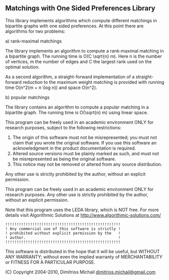Matchings with One Sided Preferences Library
--------------------------------------------

This library implements algorithms which compute different
matchings in bipartite graphs with one sided preferences.
At this point there are algorithms for two problems: 

a) rank-maximal matchings

   The library implements an algorithm to compute
   a rank-maximal matching in a bipartite graph.
   The running time is O(C \sqrt{n} m). Here n is 
   the number of vertices, m the number of edges 
   and C the largest rank used on the optimal solution.

   As a second algorithm, a straight-forward implementation
   of a straight-forward reduction to the maximum weight
   matching is provided with running time O(n^2(m + n \log n))
   and space O(n^2).

b) popular matchings

   The library contains an algorithm to compute a popular
   matching in a bipartite graph. The running time is O(\sqrt{n} m)
   using linear space.

This program can be freely used in an academic environment ONLY for research purposes, 
subject to the following restrictions:

1. The origin of this software must not be misrepresented; you must not claim that you wrote the original software. 
   If you use this software an acknowledgment in the product documentation is required.
2. Altered source versions must be plainly marked as such, and must not be misrepresented as being the original software.
3. This notice may not be removed or altered from any source distribution.

Any other use is strictly prohibited by the author, without an explicit permission.

This program can be freely used in an academic environment
ONLY for research purposes. Any other use is strictly
prohibited by the author, without an explicit permission.

Note that this program uses the LEDA library, which is
NOT free. For more details visit Algorithmic Solutions
at http://www.algorithmic-solutions.com/

```
!!!!!!!!!!!!!!!!!!!!!!!!!!!!!!!!!!!!!!!!!!!!!!!!!!!
! Any commercial use of this software is strictly !
! prohibited without explicit permission by the   !
! author.                                         !
!!!!!!!!!!!!!!!!!!!!!!!!!!!!!!!!!!!!!!!!!!!!!!!!!!!
```

This software is distributed in the hope that it will be useful,
but WITHOUT ANY WARRANTY; without even the implied warranty of
MERCHANTABILITY or FITNESS FOR A PARTICULAR PURPOSE.

(C) Copyright 2004-2010, Dimitrios Michail <dimitrios.michail@gmail.com>

